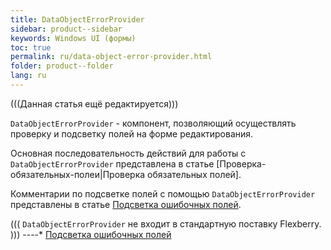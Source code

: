 ```yaml
---
title: DataObjectErrorProvider
sidebar: product--sidebar
keywords: Windows UI (формы)
toc: true
permalink: ru/data-object-error-provider.html
folder: product--folder
lang: ru
---
```


(((Данная статья ещё редактируется)))

`DataObjectErrorProvider` - компонент, позволяющий осуществлять проверку и подсветку полей на форме редактирования. 

Основная последовательность действий для работы с `DataObjectErrorProvider` представлена в статье [Проверка-обязательных-полеи|Проверка обязательных полей]. 

Комментарии по подсветке полей с помощью `DataObjectErrorProvider` представлены в статье [Подсветка ошибочных полей](прикладные-системы_Подсветка-ошибочных-полеи.html).

(((
<msg type=important>
`DataObjectErrorProvider` не входит в стандартную поставку Flexberry.</msg>
)))
----* [Подсветка ошибочных полей](прикладные-системы_Подсветка-ошибочных-полеи.html)